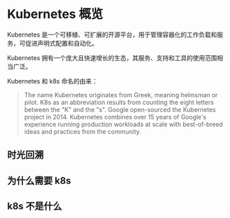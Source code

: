 # Kubernetes 概览

Kubernetes 是一个可移植、可扩展的开源平台，用于管理容器化的工作负载和服务，可促进声明式配置和自动化。

Kubernetes 拥有一个庞大且快速增长的生态，其服务、支持和工具的使用范围相当广泛。

Kubernetes 和 k8s 命名的由来：

> The name Kubernetes originates from Greek, meaning helmsman or pilot. K8s as an abbreviation results from counting the eight letters between the "K" and the "s". Google open-sourced the Kubernetes project in 2014. Kubernetes combines over 15 years of Google's experience running production workloads at scale with best-of-breed ideas and practices from the community.

## 时光回溯

## 为什么需要 k8s

## k8s 不是什么
